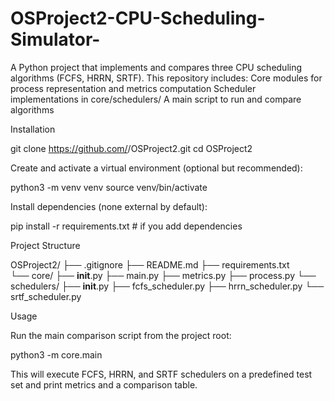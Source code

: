 # OSProject2-CPU-Scheduling-Simulator-
 A Python project that implements and compares three CPU scheduling algorithms (FCFS, HRRN, SRTF). This repository includes:  Core modules for process representation and metrics computation  Scheduler implementations in core/schedulers/  A main script to run and compare algorithms
 
Installation

git clone https://github.com/<username>/OSProject2.git
cd OSProject2

Create and activate a virtual environment (optional but recommended):

python3 -m venv venv
source venv/bin/activate

Install dependencies (none external by default):

pip install -r requirements.txt  # if you add dependencies

Project Structure

OSProject2/
├── .gitignore
├── README.md
├── requirements.txt     
└── core/
    ├── __init__.py
    ├── main.py
    ├── metrics.py
    ├── process.py
    └── schedulers/
        ├── __init__.py
        ├── fcfs_scheduler.py
        ├── hrrn_scheduler.py
        └── srtf_scheduler.py

Usage

Run the main comparison script from the project root:

python3 -m core.main

This will execute FCFS, HRRN, and SRTF schedulers on a predefined test set and print metrics and a comparison table.

